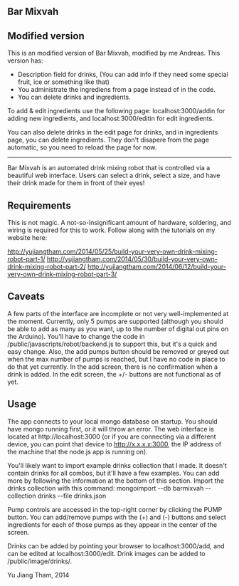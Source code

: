 Bar Mixvah
----------

Modified version
----------

This is an modified version of Bar Mixvah, modified by me Andreas.
This version has:

* Description field for drinks, (You can add info if they need some special fruit, ice or something like that)
* You administrate the ingrediens from a page instead of in the code.
* You can delete drinks and ingredients.

To add & edit ingredients use the following page: localhost:3000/addin for adding new ingredients, and localhost:3000/editin for edit ingredients.

You can also delete drinks in the edit page for drinks, and in ingredients page, you can delete ingredients.
They don't disapere from the page automatic, so you need to reload the page for now.

----------


Bar Mixvah is an automated drink mixing robot that is controlled via a beautiful web interface.  Users can select a drink, select a size, and have their drink made for them in front of their eyes!


Requirements
------------

This is not magic.  A not-so-insignificant amount of hardware, soldering, and wiring is required for this to work.  Follow along with the tutorials on my website here:

http://yujiangtham.com/2014/05/25/build-your-very-own-drink-mixing-robot-part-1/
http://yujiangtham.com/2014/05/30/build-your-very-own-drink-mixing-robot-part-2/
http://yujiangtham.com/2014/06/12/build-your-very-own-drink-mixing-robot-part-3/

Caveats
-------

A few parts of the interface are incomplete or not very well-implemented at the moment.  Currently, only 5 pumps are supported (although you should be able to add as many as you want, up to the number of digital out pins on the Arduino).  You'll have to change the code in /public/javascripts/robot/backend.js to support this, but it's a quick and easy change.  Also, the add pumps button should be removed or greyed out when the max number of pumps is reached, but I have no code in place to do that yet currently.  In the add screen, there is no confirmation when a drink is added.  In the edit screen, the +/- buttons are not functional as of yet.  


Usage
-----

The app connects to your local mongo database on startup.  You should have mongo running first, or it will throw an error.  The web interface is located at http://localhost:3000 (or if you are connecting via a different device, you can point that device to http://x.x.x.x:3000, the IP address of the machine that the node.js app is running on).

You'll likely want to import example drinks collection that I made.  It doesn't contain drinks for all combos, but it'll have a few examples.  You can add more by following the information at the bottom of this section.  Import the drinks collection with this command:
    mongoimport --db barmixvah --collection drinks --file drinks.json

Pump controls are accessed in the top-right corner by clicking the PUMP button.  You can add/remove pumps with the (+) and (-) buttons and select ingredients for each of those pumps as they appear in the center of the screen.

Drinks can be added by pointing your browser to localhost:3000/add, and can be edited at localhost:3000/edit.  Drink images can be added to /public/image/drinks/.


Yu Jiang Tham, 2014
